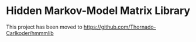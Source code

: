 # Hidden Markov-Model Matrix Library

This project has been moved to <https://github.com/Thornado-Carlkoder/hmmmlib>
